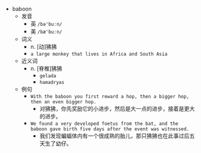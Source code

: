 - baboon
  - 发音
    - 英 `/bə'buːn/`
    - 美 `/bæ'buːn/`
  - 词义
    - n. [动]狒狒
    - `a large monkey that lives in Africa and South Asia`
  - 近义词
    - n. [脊椎]狒狒
      - `gelada`
      - `hamadryas`
  - 例句
    - `With the baboon you first reward a hop, then a bigger hop, then an even bigger hop.`
      - 对狒狒，你先奖励它的小进步，然后是大一点的进步，接着是更大的进步。
    - `We found a very developed foetus from the bat, and the baboon gave birth five days after the event was witnessed.`
      - 我们发现蝙蝠体内有一个很成熟的胎儿，那只狒狒也在此事过后五天生了幼仔。

